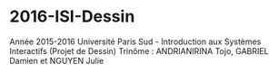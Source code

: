 # 2016-ISI-Dessin
Année 2015-2016 Université Paris Sud - Introduction aux Systèmes Interactifs (Projet de Dessin)
Trinôme : ANDRIANIRINA Tojo, GABRIEL Damien et NGUYEN Julie
